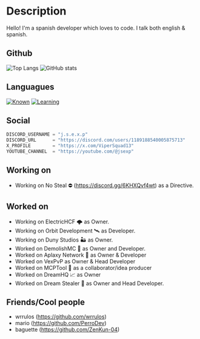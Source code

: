 # Description

Hello! I'm a spanish developer which loves to code. I talk both english & spanish.

## Github
![Top Langs](https://github-readme-stats.vercel.app/api/top-langs/?username=znotdeev)
![GitHub stats](https://github-readme-stats.vercel.app/api?username=znotdeev&show_icons=true&theme=radical)

## Languagues

[![Known](https://skillicons.dev/icons?i=python,java,mysql,bash)](https://skillicons.dev)
[![Learning](https://skillicons.dev/icons?i=javascript)](https://skillicons.dev)

## Social

```python
DISCORD_USERNAME = "j.s.e.x.p"
DISCORD_URL      = "https://discord.com/users/1189188540005875713"
X_PROFILE        = "https://x.com/ViperSquad13"
YOUTUBE_CHANNEL  = "https://youtube.com/@jsexp"
```

## Working on
- Working on No Steal ⛔ (https://discord.gg/6KHXQvf4wt) as a Directive.

## Worked on
- Working on ElectricHCF 🌩 as Owner.
- Working on Orbit Development 🛰️ as Developer.
- Working on Duny Studios 🏜️ as Owner.
- Worked on DemolishMC 🔨 as Owner and Developer.
- Worked on Aplaxy Network 🐍 as Owner & Developer
- Worked on VexPvP as Owner & Head Developer
- Worked on MCPTool 🧨 as a collaborator/idea producer
- Worked on DreamHQ 📈 as Owner
- Worked on Dream Stealer 💭 as Owner and Head Developer.

## Friends/Cool people
- wrrulos (https://github.com/wrrulos)
- mario (https://github.com/PerroDev)
- baguette (https://github.com/ZenKun-04)
